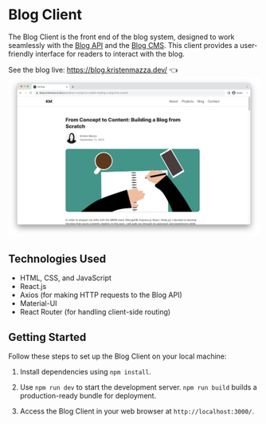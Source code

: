 # Blog Client

The Blog Client is the front end of the blog system, designed to work seamlessly with the [Blog API](https://github.com/kristenmazza/blog-api) and the [Blog CMS](https://github.com/kristenmazza/blog-cms). This client provides a user-friendly interface for readers to interact with the blog.

See the blog live: https://blog.kristenmazza.dev/ :point_left:
![Blog post](/public/images/blog-post.png)

## Technologies Used

- HTML, CSS, and JavaScript
- React.js
- Axios (for making HTTP requests to the Blog API)
- Material-UI
- React Router (for handling client-side routing)

## Getting Started

Follow these steps to set up the Blog Client on your local machine:

1. Install dependencies using `npm install`.

2. Use `npm run dev` to start the development server. `npm run build` builds a production-ready bundle for deployment.

3. Access the Blog Client in your web browser at `http://localhost:3000/`.
